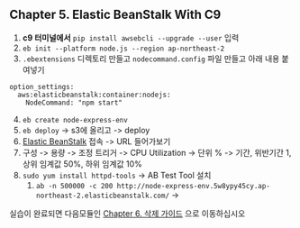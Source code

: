 ## Chapter 5. Elastic BeanStalk With C9
1. **c9 터미널에서** `pip install awsebcli --upgrade --user` 입력
2. `eb init --platform node.js --region ap-northeast-2`
3. `.ebextensions` 디렉토리 만들고 `nodecommand.config`  파일 만들고 아래 내용 붙여넣기
```
option_settings:
  aws:elasticbeanstalk:container:nodejs:
    NodeCommand: "npm start"
```
4. `eb create node-express-env`
5. `eb deploy` -> s3에 올리고 -> deploy
6. [Elastic BeanStalk](https://ap-northeast-2.console.aws.amazon.com/elasticbeanstalk/home?region=ap-northeast-2#/welcome) 접속 -> URL 들어가보기
7. 구성 -> 용량 -> 조정 트리거 -> CPU Utilization -> 단위 % -> 기간, 위반기간 1, 상위 임계값 50%, 하위 임계값 10%
8. `sudo yum install httpd-tools` -> AB Test Tool 설치 
	1. `ab -n 500000 -c 200 http://node-express-env.5w8ypy45cy.ap-northeast-2.elasticbeanstalk.com/` -> 

실습이 완료되면 다음모듈인 [Chapter 6. 삭제 가이드](../6_removeGuide/README.md) 으로 이동하십시오
